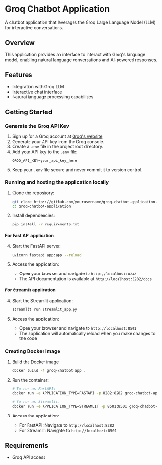 # Groq Chatbot Application

A chatbot application that leverages the Groq Large Language Model (LLM) for interactive conversations.

## Overview
This application provides an interface to interact with Groq's language model, enabling natural language conversations and AI-powered responses.

## Features
- Integration with Groq LLM
- Interactive chat interface
- Natural language processing capabilities

## Getting Started
### Generate the Groq API Key
1. Sign up for a Groq account at [Groq's website](https://console.groq.com).
2. Generate your API key from the Groq console.
3. Create a `.env` file in the project root directory.
4. Add your API key to the `.env` file:
    ```
    GROQ_API_KEY=your_api_key_here
    ```
5. Keep your `.env` file secure and never commit it to version control.

### Running and hosting the application locally
1. Clone the repository:
    ```bash
    git clone https://github.com/yourusername/groq-chatbot-application.git
    cd groq-chatbot-application
    ```

2. Install dependencies:
    ```bash
    pip install -r requirements.txt
    ```

#### For Fast API application
4. Start the FastAPI server:
    ```bash
    uvicorn fastapi_app:app --reload
    ```

5. Access the application:
    - Open your browser and navigate to `http://localhost:8282`
    - The API documentation is available at `http://localhost:8282/docs`

#### For Streamlit application
4. Start the Streamlit application:
    ```bash
    streamlit run streamlit_app.py
    ```

5. Access the application:
    - Open your browser and navigate to `http://localhost:8501`
    - The application will automatically reload when you make changes to the code

### Creating Docker image
1. Build the Docker image:
    ```bash
    docker build -t groq-chatbot-app .
    ```

3. Run the container:
    ```bash
    # To run as FastAPI:
    docker run -e APPLICATION_TYPE=FASTAPI -p 8282:8282 groq-chatbot-app
    
    # To run as Streamlit:
    docker run -e APPLICATION_TYPE=STREAMLIT -p 8501:8501 groq-chatbot-app
    ```

4. Access the application:
    - For FastAPI: Navigate to `http://localhost:8282`
    - For Streamlit: Navigate to `http://localhost:8501`

## Requirements
- Groq API access
